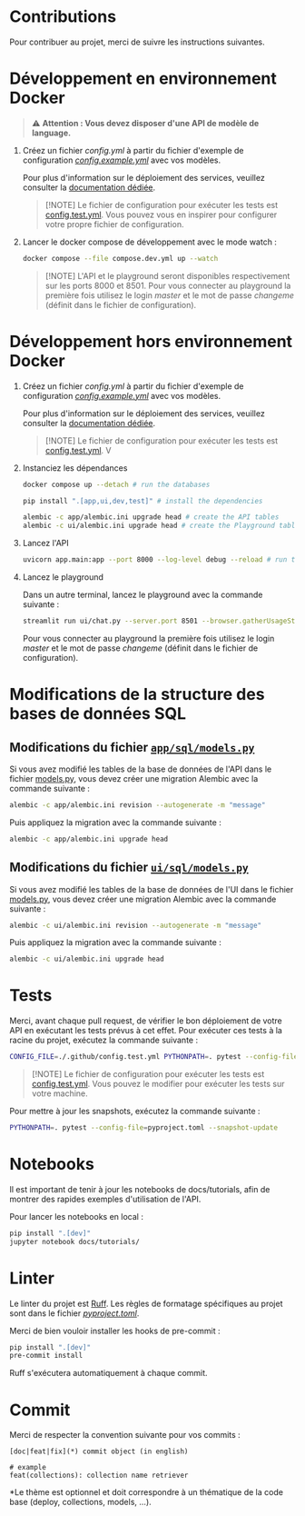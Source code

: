 # Contributions

Pour contribuer au projet, merci de suivre les instructions suivantes.

# Développement en environnement Docker

> ⚠️ **Attention : Vous devez disposer d'une API de modèle de language.**

1. Créez un fichier *config.yml* à partir du fichier d'exemple de configuration *[config.example.yml](./config.example.yml)* avec vos modèles.

    Pour plus d'information sur le déploiement des services, veuillez consulter la [documentation dédiée](./docs/deployment.md).

    > [!NOTE] Le fichier de configuration pour exécuter les tests est [config.test.yml](./.github/config.test.yml). Vous pouvez vous en inspirer pour configurer votre propre fichier de configuration.

2. Lancer le docker compose de développement avec le mode watch :

    ```bash
    docker compose --file compose.dev.yml up --watch
    ```

    > [!NOTE] L'API et le playground seront disponibles respectivement sur les ports 8000 et 8501. Pour vous connecter au playground la première fois utilisez le login *master* et le mot de passe *changeme* (définit dans le fichier de configuration).

# Développement hors environnement Docker

1. Créez un fichier *config.yml* à partir du fichier d'exemple de configuration *[config.example.yml](./config.example.yml)* avec vos modèles.

    Pour plus d'information sur le déploiement des services, veuillez consulter la [documentation dédiée](./docs/deployment.md).

    > [!NOTE] Le fichier de configuration pour exécuter les tests est [config.test.yml](./.github/config.test.yml). V

2. Instanciez les dépendances

    ```bash
    docker compose up --detach # run the databases

    pip install ".[app,ui,dev,test]" # install the dependencies

    alembic -c app/alembic.ini upgrade head # create the API tables
    alembic -c ui/alembic.ini upgrade head # create the Playground tables
    ```

3. Lancez l'API

    ```bash
    uvicorn app.main:app --port 8000 --log-level debug --reload # run the API
    ```

4. Lancez le playground

    Dans un autre terminal, lancez le playground avec la commande suivante :

    ```bash
    streamlit run ui/chat.py --server.port 8501 --browser.gatherUsageStats false --theme.base light # run the playground
    ```

    Pour vous connecter au playground la première fois utilisez le login *master* et le mot de passe *changeme* (définit dans le fichier de configuration).

# Modifications de la structure des bases de données SQL

## Modifications du fichier [`app/sql/models.py`](./app/sql/models.py)

Si vous avez modifié les tables de la base de données de l'API dans le fichier [models.py](./app/sql/models.py), vous devez créer une migration Alembic avec la commande suivante :

```bash
alembic -c app/alembic.ini revision --autogenerate -m "message"
```

Puis appliquez la migration avec la commande suivante :

```bash
alembic -c app/alembic.ini upgrade head
```

## Modifications du fichier [`ui/sql/models.py`](./ui/sql/models.py)

Si vous avez modifié les tables de la base de données de l'UI dans le fichier [models.py](./ui/sql/models.py), vous devez créer une migration Alembic avec la commande suivante :

```bash
alembic -c ui/alembic.ini revision --autogenerate -m "message"
```

Puis appliquez la migration avec la commande suivante :

```bash
alembic -c ui/alembic.ini upgrade head
```

# Tests

Merci, avant chaque pull request, de vérifier le bon déploiement de votre API en exécutant les tests prévus à cet effet. Pour exécuter ces tests à la racine du projet, exécutez la commande suivante :

```bash
CONFIG_FILE=./.github/config.test.yml PYTHONPATH=. pytest --config-file=pyproject.toml
```

> [!NOTE] Le fichier de configuration pour exécuter les tests est [config.test.yml](./.github/config.test.yml). Vous pouvez le modifier pour exécuter les tests sur votre machine.

Pour mettre à jour les snapshots, exécutez la commande suivante :

```bash
PYTHONPATH=. pytest --config-file=pyproject.toml --snapshot-update
```

# Notebooks

Il est important de tenir à jour les notebooks de docs/tutorials, afin de montrer des rapides exemples d'utilisation de l'API.

Pour lancer les notebooks en local :

```bash
pip install ".[dev]"
jupyter notebook docs/tutorials/
```

# Linter

Le linter du projet est [Ruff](https://beta.ruff.rs/docs/configuration/). Les règles de formatage spécifiques au projet sont dans le fichier *[pyproject.toml](./pyproject.toml)*.

Merci de bien vouloir installer les hooks de pre-commit :

```bash
pip install ".[dev]"
pre-commit install
```

Ruff s'exécutera automatiquement à chaque commit.

# Commit 

Merci de respecter la convention suivante pour vos commits :

```
[doc|feat|fix](*) commit object (in english)

# example
feat(collections): collection name retriever
```

*Le thème est optionnel et doit correspondre à un thématique de la code base (deploy, collections, models, ...).


